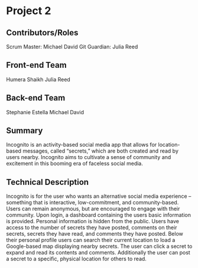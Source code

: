 # Project 2

## Contributors/Roles
Scrum Master: Michael David
Git Guardian: Julia Reed

## Front-end Team
Humera Shaikh
Julia Reed

## Back-end Team
Stephanie Estella
Michael David

## Summary
Incognito is an activity-based social media app that allows for location-based messages, called “secrets,” which are both created and read by users nearby.  Incognito aims to cultivate a sense of community and excitement in this booming era of faceless social media.

## Technical Description
Incognito is for the user who wants an alternative social media experience – something that is interactive, low-commitment, and community-based. Users can remain anonymous, but are encouraged to engage with their community. Upon login, a dashboard containing the users basic information is provided. Personal information is hidden from the public. Users have access to the number of secrets they have posted, comments on their secrets, secrets they have read, and comments they have posted. Below their personal profile users can search their current location to load a Google-based map displaying nearby secrets. The user can click a secret to expand and read its contents and comments. Additionally the user can post a secret to a specific, physical location for others to read.
